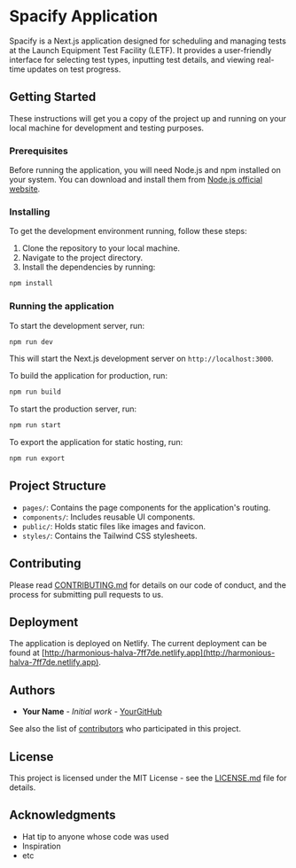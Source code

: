 # Spacify Application

Spacify is a Next.js application designed for scheduling and managing tests at the Launch Equipment Test Facility (LETF). It provides a user-friendly interface for selecting test types, inputting test details, and viewing real-time updates on test progress.

## Getting Started

These instructions will get you a copy of the project up and running on your local machine for development and testing purposes.

### Prerequisites

Before running the application, you will need Node.js and npm installed on your system. You can download and install them from [Node.js official website](https://nodejs.org/).

### Installing

To get the development environment running, follow these steps:

1. Clone the repository to your local machine.
2. Navigate to the project directory.
3. Install the dependencies by running:

```bash
npm install
```

### Running the application

To start the development server, run:

```bash
npm run dev
```

This will start the Next.js development server on `http://localhost:3000`.

To build the application for production, run:

```bash
npm run build
```

To start the production server, run:

```bash
npm run start
```

To export the application for static hosting, run:

```bash
npm run export
```

## Project Structure

- `pages/`: Contains the page components for the application's routing.
- `components/`: Includes reusable UI components.
- `public/`: Holds static files like images and favicon.
- `styles/`: Contains the Tailwind CSS stylesheets.

## Contributing

Please read [CONTRIBUTING.md](CONTRIBUTING.md) for details on our code of conduct, and the process for submitting pull requests to us.

## Deployment

The application is deployed on Netlify. The current deployment can be found at [http://harmonious-halva-7ff7de.netlify.app](http://harmonious-halva-7ff7de.netlify.app).

## Authors

- **Your Name** - *Initial work* - [YourGitHub](https://github.com/YourGitHub)

See also the list of [contributors](https://github.com/your/project/contributors) who participated in this project.

## License

This project is licensed under the MIT License - see the [LICENSE.md](LICENSE.md) file for details.

## Acknowledgments

- Hat tip to anyone whose code was used
- Inspiration
- etc
